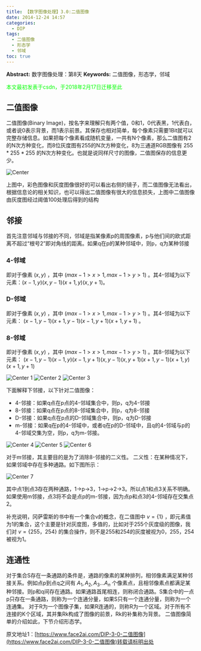```yaml
---
title: 【数字图像处理】3.0:二值图像
date: 2014-12-24 14:57
categories:
  - DIP
tags:
  - 二值图像
  - 形态学
  - 邻域
toc: true
---
```

**Abstract:** 数字图像处理：第8天
**Keywords:** 二值图像，形态学，邻域
<!--more-->
<font color="00FF00">本文最初发表于csdn，于2018年2月17日迁移至此</font>

## 二值图像

二值图像(Binary Image)，按名字来理解只有两个值，0和1，0代表黑，1代表白，或者说0表示背景，而1表示前景。其保存也相对简单，每个像素只需要1Bit就可以完整存储信息。如果把每个像素看成随机变量，一共有N个像素，那么二值图有2的N次方种变化，而8位灰度图有255的N次方种变化，8为三通道RGB图像有 $255*255*255$ 的N次方种变化。也就是说同样尺寸的图像，二值图保存的信息更少。

![Center][]


上图中，彩色图像和灰度图像很好的可以看出右侧的镜子，而二值图像无法看出，根据信息论的相关知识，也可以得出二值图像有很大的信息损失，上图中二值图像由灰度图经过阈值100处理后得到的结构

## 邻接

首先注意邻域与邻接的不同，邻域是指某像素p的周围像素，p与他们间的欧式距离不超过“根号2”即对角线的距离。如果q在p的某种邻域中，则p，q为某种邻接


### 4-邻域
即对于像素 $(x,y)$ ，其中 $(max-1>x>1,max-1>y>1)$ 。其4-邻域为以下元素：$(x-1,y)(x,y-1)(x+1,y)(x,y+1)$。

### D-邻域
即对于像素 $(x,y)$ ，其中 $(max-1>x>1,max-1>y>1)$ 。其4-邻域为以下元素： $(x-1,y-1)(x+1,y-1)(x-1,y+1)(x+1,y+1)$ 。

### 8-邻域
即对于像素 $(x,y)$ ，其中 $(max-1>x>1,max-1>y>1)$ 。其8-邻域为以下元素： $(x-1,y-1)(x-1,y)(x-1,y+1)(x,y-1)(x,y+1)(x+1,y-1)(x+1,y)(x+1,y+1)$

![Center 1][]
![Center 2][]
![Center 3][]


下面解释下邻接，以下针对二值图像：
- 4-邻接：如果q点在p点的4-邻域集合中，则p，q为4-邻接
- 8-邻接：如果q点在p点的8-邻域集合中，则p，q为8-邻接
- D-邻接：如果q点在p点的D-邻域集合中，则p，q为D-邻接
- m-邻接：如果q在p的4-邻域中，或者q在p的D-邻域中，且q的4-邻域与p的4-邻域交集为空，则p，q为m-邻接。

![Center 4][]
![Center 5][]
![Center 6][]

对于m邻接，其主要目的是为了消除8-邻接的二义性。
二义性：在某种情况下，如果邻域中存在多种通路。如下图所示：

![Center 7][]

其中点1到点3存在两种通路，1->p->3，1->p->2->3。所以点1和点3关系不明确。如果使用m邻接，点3将不会是点p的m-邻接，因为点p和点3的4-邻域存在交集点2。

补充说明，冈萨雷斯的书中有一个集合v的概念，在二值图中 $v=\{1\}$ ，即元素值为1的集合，这个主要是针对灰度图，多值的，比如对于255个灰度级的图像，我们对 $v=\{255，254\}$ 的集合操作，则不是255和254的灰度被视为0，255，254被视为1。

## 连通性

对于集合S存在一条通路的条件是，通路的像素的某种排列，相邻像素满足某种邻接关系。例如点p到点q之间有 $A_1,A_2,A_3\dots A_n$ 个像素点，且相邻像素点都满足某种邻接。则p和q间存在通路。如果通路首尾相连，则称闭合通路。S集合中的一点p只存在一条通路，则称为一个连通分量，如果S只有一个连通分量，则称为一个连通集。
对于R为一个图像子集，如果R连通的，则称R为一个区域。对于所有不连接的K个区域，其并集Rk构成了图像的前景，Rk的补集称为背景。
二值图像简单的介绍如此，下节介绍形态学。

[Center]: https://tony4ai-1251394096.cos.ap-hongkong.myqcloud.com/blog_images/DIP-3-0-二值图像/20141224101155121.jpg
[Center 1]: https://tony4ai-1251394096.cos.ap-hongkong.myqcloud.com/blog_images/DIP-3-0-二值图像/20141224140523421.png
[Center 2]: https://tony4ai-1251394096.cos.ap-hongkong.myqcloud.com/blog_images/DIP-3-0-二值图像/20141224140538188.png
[Center 3]: https://tony4ai-1251394096.cos.ap-hongkong.myqcloud.com/blog_images/DIP-3-0-二值图像/20141224140532947.png
[Center 4]: https://tony4ai-1251394096.cos.ap-hongkong.myqcloud.com/blog_images/DIP-3-0-二值图像/20141224142415946.png
[Center 5]: https://tony4ai-1251394096.cos.ap-hongkong.myqcloud.com/blog_images/DIP-3-0-二值图像/20141224142420359.png
[Center 6]: https://tony4ai-1251394096.cos.ap-hongkong.myqcloud.com/blog_images/DIP-3-0-二值图像/20141224142431889.png
[Center 7]: https://tony4ai-1251394096.cos.ap-hongkong.myqcloud.com/blog_images/DIP-3-0-二值图像/20141224142446600.png





原文地址1：[https://www.face2ai.com/DIP-3-0-二值图像](https://www.face2ai.com/DIP-3-0-二值图像)转载请标明出处
